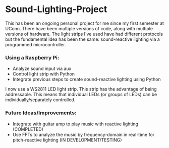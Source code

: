 # Sound-Lighting-Project

This has been an ongoing personal project for me since my first semester at UConn. There have been multiple versions of code, along with multiple versions of hardware. The light strips I've used have had different protocols but the fundamental idea has been the same: sound-reactive lighting via a programmed microcontroller.

### Using a Raspberry Pi:
- Analyze sound input via aux
- Control light strip with Python
- Integrate previous steps to create sound-reactive lighting using Python
  
I now use a WS2811 LED light strip. This strip has the advantage of being addressable. This means that individual LEDs (or groups of LEDs) can be individually/separately controlled.

### Future Ideas/Improvements:
- Integrate with guitar amp to play music with reactive lighting (COMPLETED)
- Use FFTs to analyze the music by frequency-domain in real-time for pitch-reactive lighting (IN DEVELOPMENT/TESTING)
